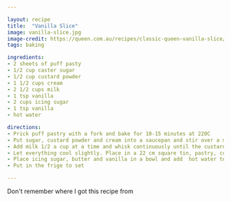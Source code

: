 ```yaml
---

layout: recipe
title:  "Vanilla Slice"
image: vanilla-slice.jpg
image-credit: https://queen.com.au/recipes/classic-queen-vanilla-slice/
tags: baking

ingredients:
- 2 sheets of puff pasty
- 1/2 cup caster sugar
- 1/2 cup custard powder
- 1 1/2 cups cream
- 2 1/2 cups milk
- 1 tsp vanilla
- 2 cups icing sugar
- 1 tsp vanilla
- hot water

directions:
- Prick puff pastry with a fork and bake for 10-15 minutes at 220C
- Put sugar, custard powder and cream into a saucepan and stir over a medium heat until it starts to thicken
- Add milk 1/2 a cup at a time and whisk continuously until the custard is thick
- Let everything cool slightly. Place in a 22 cm square tin, pastry, custard, pastry then icing
- Place icing sugar, butter and vanilla in a bowl and add  hot water to make icing
- Put in the frige to set

---
```


Don't remember where I got this recipe from